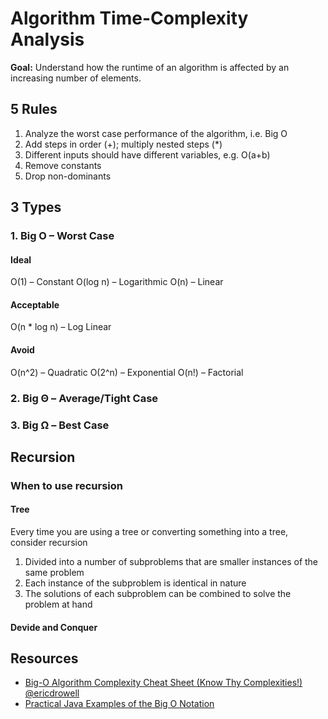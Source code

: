 # Algorithm Time-Complexity Analysis

**Goal:** Understand how the runtime of an algorithm is affected by an increasing number of elements.

## 5 Rules
1. Analyze the worst case performance of the algorithm, i.e. Big O
2. Add steps in order (+); multiply nested steps (*)
3. Different inputs should have different variables, e.g. O(a+b)
4. Remove constants
5. Drop non-dominants

## 3 Types
### 1. Big O – Worst Case

#### Ideal
O(1) – Constant
O(log n) – Logarithmic
O(n) – Linear

#### Acceptable
O(n * log n) – Log Linear

#### Avoid
O(n^2) – Quadratic
O(2^n) – Exponential
O(n!) – Factorial

### 2. Big Θ – Average/Tight Case
### 3. Big Ω – Best Case

## Recursion
### When to use recursion
#### Tree
Every time you are using a tree or converting something into a tree, consider recursion
1. Divided into a number of subproblems that are smaller instances of the same problem
2. Each instance of the subproblem is identical in nature
3. The solutions of each subproblem can be combined to solve the problem at hand

#### Devide and Conquer

## Resources

- [Big-O Algorithm Complexity Cheat Sheet (Know Thy Complexities!) @ericdrowell](https://www.bigocheatsheet.com/ "Big O Cheat Sheet")
- [Practical Java Examples of the Big O Notation](https://www.baeldung.com/java-algorithm-complexity "Big O Examples")
